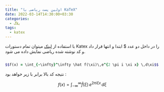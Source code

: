 ```yaml
---
title: "اولین پست ریاضی با KaTeX"
date: 2022-03-14T14:30:00+03:30
categories:
  - بلاگ
tags:
  - katex
---
```


با استفاده از [لینک](https://katex.org/docs/api.html) میتوان تمام دستورات Katex را در داخل دو عدد $ ابتدا و انتها قرار داد و کد نوشته شده ریاضی نمایش داده می شود.

```ruby

$$f(x) = \int_{-\infty}^\infty \hat f(\xi)\,e^{2 \pi i \xi x} \,d\xi$$

```

نتیجه کد بالا برابر با زیر خواهد بود :

$$f(x) = \int_{-\infty}^\infty \hat f(\xi)\,e^{2 \pi i \xi x} \,d\xi$$
